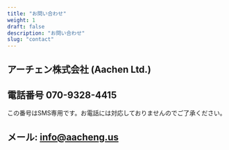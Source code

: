 ```yaml
---
title: "お問い合わせ"
weight: 1
draft: false
description: "お問い合わせ"
slug: "contact"
---
```

## アーチェン株式会社 (Aachen Ltd.)

## 電話番号 070-9328-4415
この番号はSMS専用です。お電話には対応しておりませんのでご了承ください。

## メール: info@aacheng.us
